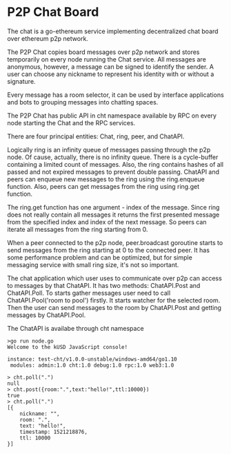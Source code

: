 # P2P Chat Board

The chat is a go-ethereum service implementing decentralized chat board over ethereum p2p network.

The P2P Chat copies board messages over p2p network and stores temporarily on every node running the Chat service. All messages are anonymous, however, a message can be signed to identify the sender. A user can choose any nickname to represent his identity with or without a signature.

Every message has a room selector, it can be used by interface applications and bots to grouping messages into chatting spaces.

The P2P Chat has public API in cht namespace available by RPC on every node starting the Chat and the RPC services.

There are four principal entities: Chat, ring, peer, and ChatAPI. 

Logically ring is an infinity queue of messages passing through the p2p node. Of cause, actually, there is no infinity queue. There is a cycle-buffer containing a limited count of messages. Also, the ring contains hashes of all passed and not expired messages to prevent double passing. ChatAPI and peers can enqueue new messages to the ring using the ring.enqueue function. Also, peers can get messages from the ring using ring.get function. 

The ring.get function has one argument - index of the message. Since ring does not really contain all messages it returns the first presented message from the specified index and index of the next message. So peers can iterate all messages from the ring starting from 0. 

When a peer connected to the p2p node, peer.broadcast goroutine starts to send messages from the ring starting at 0 to the connected peer. It has some performance problem and can be optimized, but for simple messaging service with small ring size, it's not so important. 

The chat application which user uses to communicate over p2p can access to messages by that ChatAPI. It has two methods: ChatAPI.Post and ChatAPI.Poll. To starts gather messages user need to call ChatAPI.Pool('room to pool') firstly. It starts watcher for the selected room. Then the user can send messages to the room by ChatAPI.Post and getting messages by ChatAPI.Pool.

The ChatAPI is availabe through cht namespace
```text
>go run node.go
Welcome to the kUSD JavaScript console!

instance: test-cht/v1.0.0-unstable/windows-amd64/go1.10
 modules: admin:1.0 cht:1.0 debug:1.0 rpc:1.0 web3:1.0

> cht.poll(".")
null
> cht.post({room:".",text:"hello!",ttl:10000})
true
> cht.poll(".")
[{
    nickname: "",
    room: ".",
    text: "hello!",
    timestamp: 1521218876,
    ttl: 10000
}]
```
